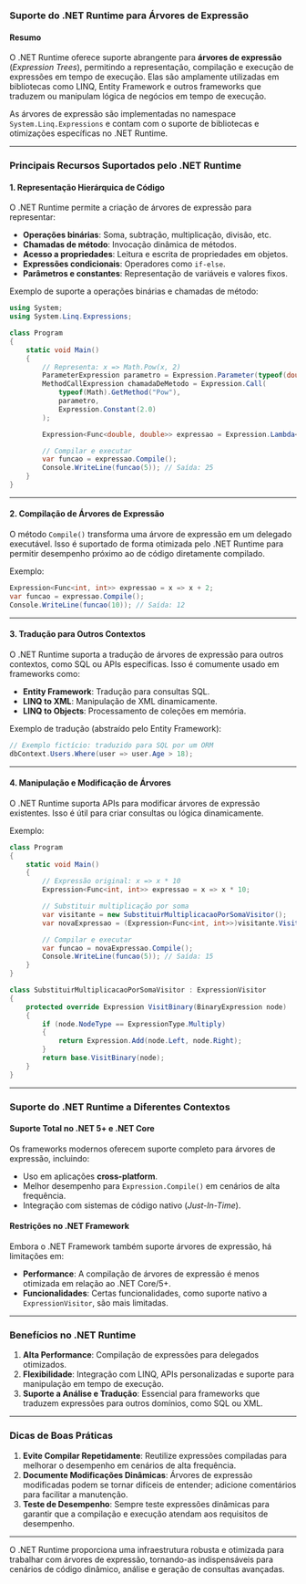 ### Suporte do .NET Runtime para Árvores de Expressão

#### Resumo
O .NET Runtime oferece suporte abrangente para **árvores de expressão** (*Expression Trees*), permitindo a representação, compilação e execução de expressões em tempo de execução. Elas são amplamente utilizadas em bibliotecas como LINQ, Entity Framework e outros frameworks que traduzem ou manipulam lógica de negócios em tempo de execução.

As árvores de expressão são implementadas no namespace `System.Linq.Expressions` e contam com o suporte de bibliotecas e otimizações específicas no .NET Runtime.

---

### Principais Recursos Suportados pelo .NET Runtime

#### 1. **Representação Hierárquica de Código**
O .NET Runtime permite a criação de árvores de expressão para representar:
- **Operações binárias**: Soma, subtração, multiplicação, divisão, etc.
- **Chamadas de método**: Invocação dinâmica de métodos.
- **Acesso a propriedades**: Leitura e escrita de propriedades em objetos.
- **Expressões condicionais**: Operadores como `if-else`.
- **Parâmetros e constantes**: Representação de variáveis e valores fixos.

Exemplo de suporte a operações binárias e chamadas de método:
```csharp
using System;
using System.Linq.Expressions;

class Program
{
    static void Main()
    {
        // Representa: x => Math.Pow(x, 2)
        ParameterExpression parametro = Expression.Parameter(typeof(double), "x");
        MethodCallExpression chamadaDeMetodo = Expression.Call(
            typeof(Math).GetMethod("Pow"),
            parametro,
            Expression.Constant(2.0)
        );

        Expression<Func<double, double>> expressao = Expression.Lambda<Func<double, double>>(chamadaDeMetodo, parametro);

        // Compilar e executar
        var funcao = expressao.Compile();
        Console.WriteLine(funcao(5)); // Saída: 25
    }
}
```

---

#### 2. **Compilação de Árvores de Expressão**
O método `Compile()` transforma uma árvore de expressão em um delegado executável. Isso é suportado de forma otimizada pelo .NET Runtime para permitir desempenho próximo ao de código diretamente compilado.

Exemplo:
```csharp
Expression<Func<int, int>> expressao = x => x + 2;
var funcao = expressao.Compile();
Console.WriteLine(funcao(10)); // Saída: 12
```

---

#### 3. **Tradução para Outros Contextos**
O .NET Runtime suporta a tradução de árvores de expressão para outros contextos, como SQL ou APIs específicas. Isso é comumente usado em frameworks como:
- **Entity Framework**: Tradução para consultas SQL.
- **LINQ to XML**: Manipulação de XML dinamicamente.
- **LINQ to Objects**: Processamento de coleções em memória.

Exemplo de tradução (abstraído pelo Entity Framework):
```csharp
// Exemplo fictício: traduzido para SQL por um ORM
dbContext.Users.Where(user => user.Age > 18);
```

---

#### 4. **Manipulação e Modificação de Árvores**
O .NET Runtime suporta APIs para modificar árvores de expressão existentes. Isso é útil para criar consultas ou lógica dinamicamente.

Exemplo:
```csharp
class Program
{
    static void Main()
    {
        // Expressão original: x => x * 10
        Expression<Func<int, int>> expressao = x => x * 10;

        // Substituir multiplicação por soma
        var visitante = new SubstituirMultiplicacaoPorSomaVisitor();
        var novaExpressao = (Expression<Func<int, int>>)visitante.Visit(expressao);

        // Compilar e executar
        var funcao = novaExpressao.Compile();
        Console.WriteLine(funcao(5)); // Saída: 15
    }
}

class SubstituirMultiplicacaoPorSomaVisitor : ExpressionVisitor
{
    protected override Expression VisitBinary(BinaryExpression node)
    {
        if (node.NodeType == ExpressionType.Multiply)
        {
            return Expression.Add(node.Left, node.Right);
        }
        return base.VisitBinary(node);
    }
}
```

---

### Suporte do .NET Runtime a Diferentes Contextos

#### **Suporte Total no .NET 5+ e .NET Core**
Os frameworks modernos oferecem suporte completo para árvores de expressão, incluindo:
- Uso em aplicações **cross-platform**.
- Melhor desempenho para `Expression.Compile()` em cenários de alta frequência.
- Integração com sistemas de código nativo (*Just-In-Time*).

#### **Restrições no .NET Framework**
Embora o .NET Framework também suporte árvores de expressão, há limitações em:
- **Performance**: A compilação de árvores de expressão é menos otimizada em relação ao .NET Core/5+.
- **Funcionalidades**: Certas funcionalidades, como suporte nativo a `ExpressionVisitor`, são mais limitadas.

---

### Benefícios no .NET Runtime

1. **Alta Performance**: Compilação de expressões para delegados otimizados.
2. **Flexibilidade**: Integração com LINQ, APIs personalizadas e suporte para manipulação em tempo de execução.
3. **Suporte a Análise e Tradução**: Essencial para frameworks que traduzem expressões para outros domínios, como SQL ou XML.

---

### Dicas de Boas Práticas

1. **Evite Compilar Repetidamente**: Reutilize expressões compiladas para melhorar o desempenho em cenários de alta frequência.
2. **Documente Modificações Dinâmicas**: Árvores de expressão modificadas podem se tornar difíceis de entender; adicione comentários para facilitar a manutenção.
3. **Teste de Desempenho**: Sempre teste expressões dinâmicas para garantir que a compilação e execução atendam aos requisitos de desempenho.

---

O .NET Runtime proporciona uma infraestrutura robusta e otimizada para trabalhar com árvores de expressão, tornando-as indispensáveis para cenários de código dinâmico, análise e geração de consultas avançadas.